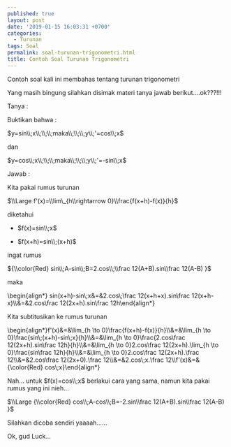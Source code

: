 ```yaml
---
published: true
layout: post
date: '2019-01-15 16:03:31 +0700'
categories:
  - Turunan
tags: Soal
permalink: soal-turunan-trigonometri.html
title: Contoh Soal Turunan Trigonometri
---
```

Contoh soal kali ini membahas tentang turunan trigonometri

Yang masih bingung silahkan disimak materi tanya jawab berikut….ok???!!!

Tanya :

Buktikan bahwa :

$y=sin\\;x\\;\\;\\;maka\\;\\;\\;y\\;'=cos\\;x$

dan

$y=cos\\;x\\;\\;\\;maka\\;\\;\\;y\\;'=-sin\\;x$

Jawab :

Kita pakai rumus turunan

$\\Large f'(x)=\\lim\_{h\\rightarrow 0}\\frac{f(x+h)-f(x)}{h}$

diketahui

*   $f(x)=sin\\;x$
    
*   $f(x+h)=sin\\;(x+h)$
    

ingat rumus

${\\color{Red} sin\\;A-sin\\;B=2.cos\\;\\frac 12(A+B).sin\\frac 12(A-B) }$

maka

\\begin{align\*} sin(x+h)-sin\\;x&=&2.cos\\;\\frac 12(x+h+x).sin\\frac 12(x+h-x)\\\\&=&2.cos\\frac 12(2x+h).sin\\frac 12h\\end{align\*}

Kita subtitusikan ke rumus turunan

\\begin{align\*}f'(x)&=&\\lim\_{h \\to 0}\\frac{f(x+h)-f(x)}{h}\\\\&=&\\lim\_{h \\to 0}\\frac{sin\\;(x+h)-sin\\;x}{h}\\\\&=&\\lim\_{h \\to 0}\\frac{2.cos\\frac 12(2x+h).sin\\frac 12h}{h}\\\\&=&\\lim\_{h \\to 0}2.cos\\frac 12(2x+h).\\lim\_{h \\to 0}\\frac{sin\\frac 12h}{h}\\\\&=&\\lim\_{h \\to 0}2.cos\\frac 12(2x+h).\\frac 12\\\\&=&2.cos\\frac 12(2x+0).\\frac 12\\\\&=&2.cos\\;x.\\frac 12\\\\f'(x)&=&{\\color{Red} cos\\;x}\\end{align\*}

Nah… untuk $f(x)=cos\\;x$ berlakui cara yang sama, namun kita pakai rumus yang ini nieh…

$\\Large {\\color{Red} cos\\;A-cos\\;B=-2.sin\\frac 12(A+B).sin\\frac 12(A-B) }$

Silahkan dicoba sendiri yaaaah……

Ok, gud Luck…
